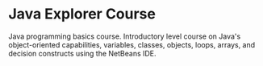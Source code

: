 # Java Explorer Course

Java programming basics course.
Introductory level course on Java's object-oriented capabilities, variables, classes, objects, loops, arrays, and decision constructs using the NetBeans IDE.
